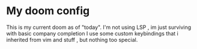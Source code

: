# My doom config

This is my current doom as of "today".
I'm not using LSP , im just surviving with basic company completion
I use some custom keybindings that i inherited from vim and stuff ,  but nothing too special.
